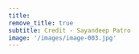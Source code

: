 ```yaml
---
title: 
remove_title: true
subtitle: Credit - Sayandeep Patro
image: '/images/image-003.jpg'
---
```

